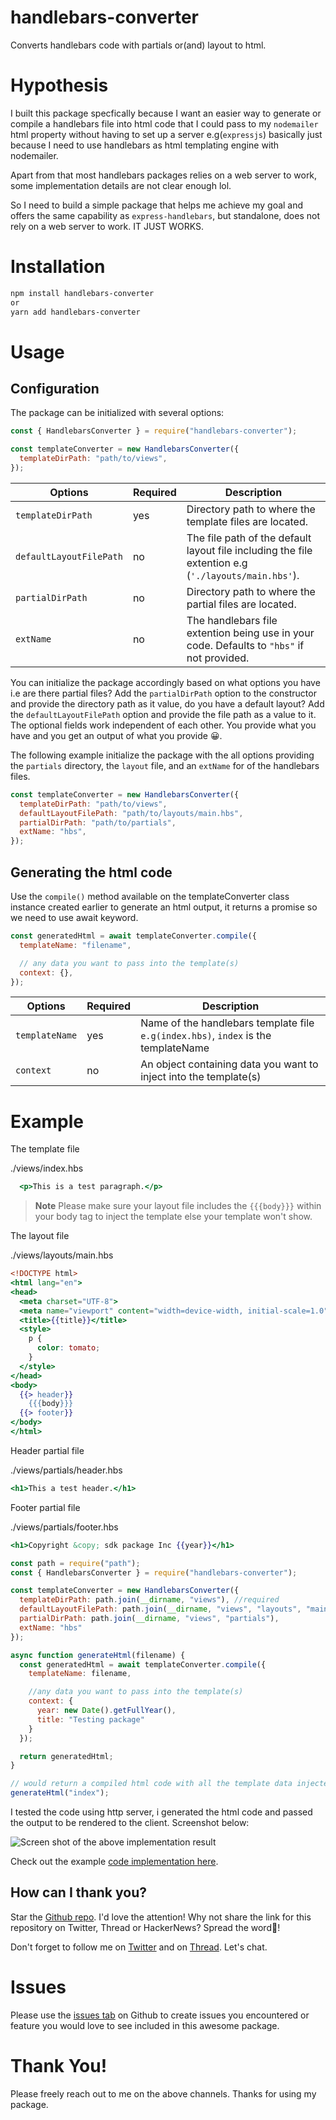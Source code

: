 # handlebars-converter
Converts handlebars code with partials or(and) layout to html.

# Hypothesis
I built this package specfically because I want an easier way to generate or compile a handlebars file into html code that I could pass to my `nodemailer` html property without having to set up a server e.g(`expressjs`) basically just because I need to use handlebars as html templating engine with nodemailer.

Apart from that most handlebars packages relies on a web server to work, some implementation details are not clear enough lol.

So I need to build a simple package that helps me achieve my goal and offers the same capability as `express-handlebars`, but standalone, does not rely on a web server to work. IT JUST WORKS.

# Installation

```sh
npm install handlebars-converter
or
yarn add handlebars-converter
```

# Usage

## Configuration

The package can be initialized with several options:

```js
const { HandlebarsConverter } = require("handlebars-converter");

const templateConverter = new HandlebarsConverter({
  templateDirPath: "path/to/views",
});
```

| Options   | Required | Description                                                  |
| --------------- | -------- | ----------------------------- |
| `templateDirPath`   | yes      | Directory path to where the template files are located. |
| `defaultLayoutFilePath` | no | The file path of the default layout file including the file extention e.g (`'./layouts/main.hbs'`). |
| `partialDirPath` | no | Directory path to where the partial files are located.|
| `extName` | no | The handlebars file extention being use in your code. Defaults to `"hbs"` if not provided. |

You can initialize the package accordingly based on what options you have i.e are there partial files? Add the `partialDirPath` option to the constructor and provide the directory path as it value, do you have a default layout? Add the `defaultLayoutFilePath` option and provide the file path as a value to it. The optional fields work independent of each other. You provide what you have and you get an output of what you provide 😀. 


The following example initialize the package with the all options providing the  `partials` directory, the `layout` file, and an `extName` for of the handlebars files.

```js
const templateConverter = new HandlebarsConverter({
  templateDirPath: "path/to/views",
  defaultLayoutFilePath: "path/to/layouts/main.hbs",
  partialDirPath: "path/to/partials",
  extName: "hbs",
});
```

## Generating the html code
Use the `compile()` method available on the templateConverter class instance created earlier to generate an html output, it returns a promise so we need to use await keyword.

```js
const generatedHtml = await templateConverter.compile({
  templateName: "filename",

  // any data you want to pass into the template(s)
  context: {},
});
```

| Options   | Required | Description                                                  |
| --------------- | -------- | ----------------------------- |
| `templateName`   | yes      | Name of the handlebars template file `e.g(index.hbs)`, `index` is the templateName |
| `context` | no | An object containing data you want to inject into the template(s) |



# Example

The template file

./views/index.hbs
```hbs
  <p>This is a test paragraph.</p>
```


> **Note** Please make sure your layout file includes the `{{{body}}}` within your body tag to inject the template else your template won't show.

The layout file

./views/layouts/main.hbs
```hbs
<!DOCTYPE html>
<html lang="en">
<head>
  <meta charset="UTF-8">
  <meta name="viewport" content="width=device-width, initial-scale=1.0">
  <title>{{title}}</title>
  <style>
    p {
      color: tomato;
    }
  </style>
</head>
<body>
  {{> header}}
    {{{body}}}
  {{> footer}}
</body>
</html>
```

Header partial file

./views/partials/header.hbs
```hbs
<h1>This a test header.</h1>
```

Footer partial file

./views/partials/footer.hbs
```hbs
<h1>Copyright &copy; sdk package Inc {{year}}</h1>
```

```js
const path = require("path");
const { HandlebarsConverter } = require("handlebars-converter");

const templateConverter = new HandlebarsConverter({
  templateDirPath: path.join(__dirname, "views"), //required
  defaultLayoutFilePath: path.join(__dirname, "views", "layouts", "main.hbs"),
  partialDirPath: path.join(__dirname, "views", "partials"),
  extName: "hbs"
});

async function generateHtml(filename) {
  const generatedHtml = await templateConverter.compile({
    templateName: filename,

    //any data you want to pass into the template(s)
    context: {
      year: new Date().getFullYear(),
      title: "Testing package"
    }
  });

  return generatedHtml; 
}

// would return a compiled html code with all the template data injected
generateHtml("index"); 
```

I tested the code using http server, i generated the html code and passed the output to be rendered to the client. Screenshot below:

![Screen shot of the above implementation result](https://res.cloudinary.com/dahn8uiyc/image/upload/v1688652447/hbs-to-html-snipshot_lug4m3.png)


Check out the example [code implementation here](https://github.com/biggaji/handlebars-converter/tests).


## How can I thank you?

Star the [Github repo](https://github.com/biggaji/handlebars-converter). I'd love the attention! Why not share the link for this repository on Twitter, Thread or HackerNews? Spread the word📢!

Don't forget to follow me on [Twitter](https://twitter.com/oxwware) and on [Thread](https://threads.net/@oxwware). Let's chat.

# Issues
Please use the [issues tab](https://github.com/biggaji/handlebars-converter/issues) on Github to create issues you encountered or feature you would love to see included in this awesome package.

# Thank You!
Please freely reach out to me on the above channels.
Thanks for using my package.
